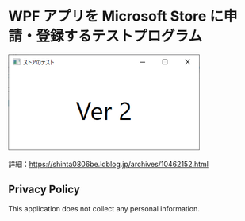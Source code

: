 # WPF アプリを Microsoft Store に申請・登録するテストプログラム 

![実行イメージ](Run.png)

詳細：https://shinta0806be.ldblog.jp/archives/10462152.html

## [](#PP)Privacy Policy

This application does not collect any personal information.
